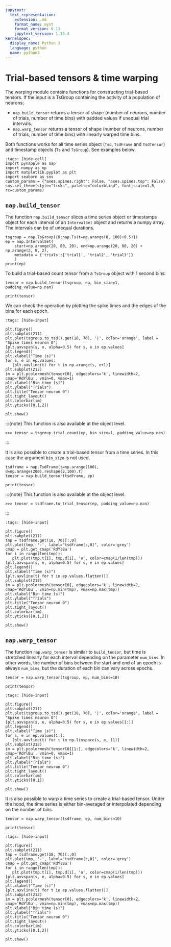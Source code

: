 ```yaml
---
jupytext:
  text_representation:
    extension: .md
    format_name: myst
    format_version: 0.13
    jupytext_version: 1.16.4
kernelspec:
  display_name: Python 3
  language: python
  name: python3
---
```


Trial-based tensors & time warping
=================================

The warping module contains functions for constructing trial-based tensors.
If the input is a TsGroup containing the activity of a population of neurons:

- `nap.build_tensor` returns a tensor of shape (number of neurons, number of trials, number of time bins) with padded values if unequal trial intervals.
- `nap.warp_tensor` returns a tensor of shape (number of neurons, number of trials, number of time bins) with linearly warped time bins.

Both functions works for all time series object (`Tsd`, `TsdFrame` and `TsdTensor`) and timestamp objects (`Ts` and `TsGroup`). See examples below.

```{code-cell} ipython3
:tags: [hide-cell]
import pynapple as nap
import numpy as np
import matplotlib.pyplot as plt
import seaborn as sns
custom_params = {"axes.spines.right": False, "axes.spines.top": False}
sns.set_theme(style="ticks", palette="colorblind", font_scale=1.5, rc=custom_params)
```

`nap.build_tensor`
------------------

The function `nap.build_tensor` slices a time series object or timestamps object for each interval of an `IntervalSet` object and returns 
a numpy array. The intervals can be of unequal durations. 

```{code-cell} ipython3
tsgroup = nap.TsGroup({0:nap.Ts(t=np.arange(0, 100)+0.5)})
ep = nap.IntervalSet(
    start=np.arange(20, 80, 20), end=np.arange(20, 80, 20) + np.arange(2, 8, 2),
    metadata = {'trials':['trial1', 'trial2', 'trial3']} 
    )
print(ep)
```

To build a trial-based count tensor from a `TsGroup` object with 1 second bins: 

```{code-cell} ipython3
tensor = nap.build_tensor(tsgroup, ep, bin_size=1, padding_value=np.nan)

print(tensor)
```

We can check the operation by plotting the spike times and the edges of the bins for each epoch.

 ```{code-cell} ipython3
:tags: [hide-input]

plt.figure()
plt.subplot(211)
plt.plot(tsgroup.to_tsd().get(18, 70), '|', color='orange', label = "Spike times neuron 0")
[plt.axvspan(s, e, alpha=0.5) for s, e in ep.values]
plt.legend()
plt.xlabel("Time (s)")
for s, e in ep.values:
    [plt.axvline(t) for t in np.arange(s, e+1)]
plt.subplot(212)
im = plt.pcolormesh(tensor[0], edgecolors='k', linewidth=2, cmap='RdYlBu', vmin=0, vmax=1)
plt.xlabel("Bin time (s)")
plt.ylabel("Trials")
plt.title("Tensor neuron 0")
plt.tight_layout()
plt.colorbar(im)
plt.yticks([0,1,2])

plt.show()

```


:::{note}
This function is also available at the object level.
```
>>> tensor = tsgroup.trial_count(ep, bin_size=1, padding_value=np.nan)
```
:::




It is also possible to create a trial-based tensor from a time series. In this case the argument `bin_size` is not used.

```{code-cell} ipython3
tsdframe = nap.TsdFrame(t=np.arange(100), d=np.arange(200).reshape(2,100).T)
tensor = nap.build_tensor(tsdframe, ep)

print(tensor)
```

:::{note}
This function is also available at the object level.
```
>>> tensor = tsdframe.to_trial_tensor(ep, padding_value=np.nan)
```
:::


 ```{code-cell} ipython3
:tags: [hide-input]

plt.figure()
plt.subplot(211)
tmp = tsdframe.get(18, 70)[:,0]
plt.plot(tmp, '-', label="tsdframe[:,0]", color='grey')
cmap = plt.get_cmap('RdYlBu')
for i in range(len(tmp)):
    plt.plot(tmp.t[i], tmp.d[i], 'o', color=cmap(i/len(tmp)))
[plt.axvspan(s, e, alpha=0.5) for s, e in ep.values]
plt.legend()
plt.xlabel("Time (s)")
[plt.axvline(t) for t in ep.values.flatten()]
plt.subplot(212)
im = plt.pcolormesh(tensor[0], edgecolors='k', linewidth=2, cmap='RdYlBu', vmin=np.min(tmp), vmax=np.max(tmp))
plt.xlabel("Bin time (s)")
plt.ylabel("Trials")
plt.title("Tensor neuron 0")
plt.tight_layout()
plt.colorbar(im)
plt.yticks([0,1,2])

plt.show()

```


`nap.warp_tensor`
-----------------

The function `nap.warp_tensor` is similar to `build_tensor`, but time is stretched linearly for each interval depending on
the parameter `num_bins`. In other words, the number of bins between the start and end of an epoch is always `num_bins`, but
the duration of each bin can vary across epochs.

```{code-cell} ipython3
tensor = nap.warp_tensor(tsgroup, ep, num_bins=10)

print(tensor)
```

 ```{code-cell} ipython3
:tags: [hide-input]

plt.figure()
plt.subplot(211)
plt.plot(tsgroup.to_tsd().get(38, 70), '|', color='orange', label = "Spike times neuron 0")
[plt.axvspan(s, e, alpha=0.5) for s, e in ep.values[1:]]
plt.legend()
plt.xlabel("Time (s)")
for s, e in ep.values[1:]:
    [plt.axvline(t) for t in np.linspace(s, e, 11)]
plt.subplot(212)
im = plt.pcolormesh(tensor[0][1:], edgecolors='k', linewidth=2, cmap='RdYlBu', vmin=0, vmax=1)
plt.xlabel("Bin time (s)")
plt.ylabel("Trials")
plt.title("Tensor neuron 0")
plt.tight_layout()
plt.colorbar(im)
plt.yticks([0,1])

plt.show()

```

It is also possible to warp a time series to create a trial-based tensor. Under the hood, the time series is either 
bin-averaged or interpolated depending on the number of bins.

```{code-cell} ipython3
tensor = nap.warp_tensor(tsdframe, ep, num_bins=10)

print(tensor)
```

 ```{code-cell} ipython3
:tags: [hide-input]

plt.figure()
plt.subplot(211)
tmp = tsdframe.get(18, 70)[:,0]
plt.plot(tmp, '-', label="tsdframe[:,0]", color='grey')
cmap = plt.get_cmap('RdYlBu')
for i in range(len(tmp)):
    plt.plot(tmp.t[i], tmp.d[i], 'o', color=cmap(i/len(tmp)))
[plt.axvspan(s, e, alpha=0.5) for s, e in ep.values]
plt.legend()
plt.xlabel("Time (s)")
[plt.axvline(t) for t in ep.values.flatten()]
plt.subplot(212)
im = plt.pcolormesh(tensor[0], edgecolors='k', linewidth=2, cmap='RdYlBu', vmin=np.min(tmp), vmax=np.max(tmp))
plt.xlabel("Bin time (s)")
plt.ylabel("Trials")
plt.title("Tensor neuron 0")
plt.tight_layout()
plt.colorbar(im)
plt.yticks([0,1,2])

plt.show()

```